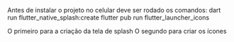 Antes de instalar o projeto no celular deve ser rodado os comandos:
  dart run flutter_native_splash:create 
  flutter pub run flutter_launcher_icons

  O primeiro para a criação da tela de splash
  O segundo para criar os ícones
